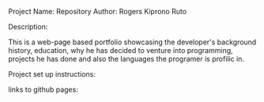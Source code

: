 Project Name:       Repository
Author:             Rogers Kiprono Ruto

Description:

This is a web-page based portfolio showcasing the developer's background history, education, why he has decided to venture into programming, projects he has done and also the languages the programer is profilic in.

Project set up instructions:


links to github pages:


